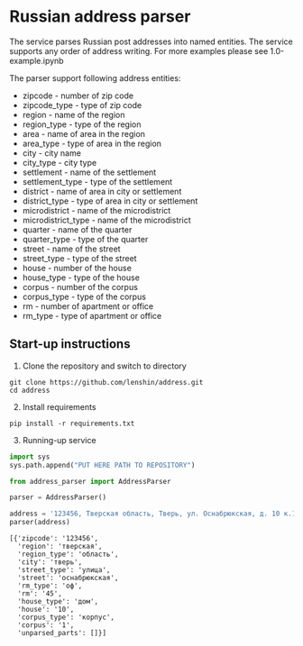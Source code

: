 # Russian address parser
The service parses Russian post addresses into named entities. 
The service supports any order of address writing.
For more examples please see 1.0-example.ipynb

The parser support following address entities:
- zipcode - number of zip code
- zipcode_type - type of zip code
- region - name of the region
- region_type - type of the region
- area - name of area in the region
- area_type - type of area in the region
- city - city name
- city_type - city type
- settlement - name of the settlement
- settlement_type - type of the settlement
- district - name of area in city or settlement
- district_type - type of area in city or settlement
- microdistrict - name of the microdistrict
- microdistrict_type - name of the microdistrict
- quarter - name of the quarter
- quarter_type - type of the quarter
- street - name of the street
- street_type - type of the street
- house - number of the house
- house_type - type of the house
- corpus - number of the corpus
- corpus_type - type of the corpus
- rm - number of apartment or office
- rm_type - type of apartment or office

## Start-up instructions
1) Clone the repository and switch to directory

```
git clone https://github.com/lenshin/address.git
cd address
```

2) Install requirements

```
pip install -r requirements.txt
```

3) Running-up service

```python
import sys
sys.path.append("PUT HERE PATH TO REPOSITORY")

from address_parser import AddressParser

parser = AddressParser()

address = '123456, Тверская область, Тверь, ул. Оснабрюкская, д. 10 к.1, кв. 45'
parser(address)
```
```
[{'zipcode': '123456',
  'region': 'тверская',
  'region_type': 'область',
  'city': 'тверь',
  'street_type': 'улица',
  'street': 'оснабрюкская',
  'rm_type': 'оф',
  'rm': '45',
  'house_type': 'дом',
  'house': '10',
  'corpus_type': 'корпус',
  'corpus': '1',
  'unparsed_parts': []}]
```

